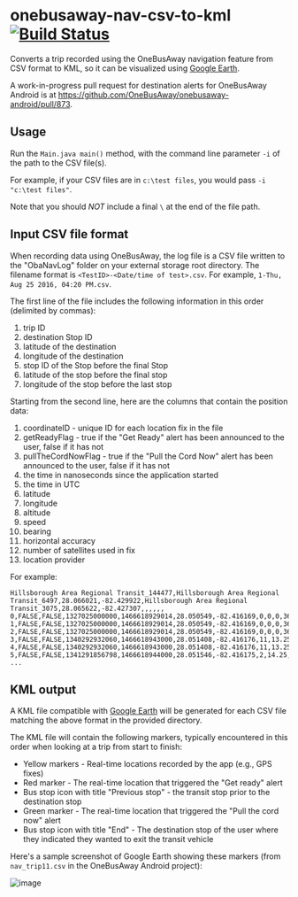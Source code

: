 # onebusaway-nav-csv-to-kml [![Build Status](https://travis-ci.org/CUTR-at-USF/onebusaway-nav-csv-to-kml.svg?branch=master)](https://travis-ci.org/CUTR-at-USF/onebusaway-nav-csv-to-kml)
Converts a trip recorded using the OneBusAway navigation feature from CSV format to KML, so it can be visualized using [Google Earth](https://www.google.com/earth/).

A work-in-progress pull request for destination alerts for OneBusAway Android is at https://github.com/OneBusAway/onebusaway-android/pull/873.

## Usage

Run the `Main.java main()` method, with the command line parameter `-i` of the path to the CSV file(s).

For example, if your CSV files are in `c:\test files`, you would pass `-i "c:\test files"`.

Note that you should *NOT* include a final `\` at the end of the file path.

## Input CSV file format

When recording data using OneBusAway, the log file is a CSV file written to the "ObaNavLog" folder on your external storage root directory. The filename format is `<TestID>-<Date/time of test>.csv`. For example, `1-Thu, Aug 25 2016, 04:20 PM.csv`. 
  
The first line of the file includes the following information in this order (delimited by commas): 

1. trip ID
1. destination Stop ID
1. latitude of the destination
1. longitude of the destination
1. stop ID of the Stop before the final Stop
1. latitude of the stop before the final stop
1. longitude of the stop before the last stop

Starting from the second line, here are the columns that contain the position data:

1. coordinateID - unique ID for each location fix in the file
1. getReadyFlag - true if the "Get Ready" alert has been announced to the user, false if it has not
1. pullTheCordNowFlag - true if the "Pull the Cord Now" alert has been announced to the user, false if it has not
1. the time in nanoseconds since the application started
1. the time in UTC
1. latitude
1. longitude
1. altitude
1. speed
1. bearing
1. horizontal accuracy
1. number of satellites used in fix
1. location provider

For example:

~~~
Hillsborough Area Regional Transit_144477,Hillsborough Area Regional Transit_6497,28.066021,-82.429922,Hillsborough Area Regional Transit_3075,28.065622,-82.427307,,,,,,
0,FALSE,FALSE,1327025000000,1466618929014,28.050549,-82.416169,0,0,0,36,0,network
1,FALSE,FALSE,1327025000000,1466618929014,28.050549,-82.416169,0,0,0,36,0,network
2,FALSE,FALSE,1327025000000,1466618929014,28.050549,-82.416169,0,0,0,36,0,network
3,FALSE,FALSE,1340292932060,1466618943000,28.051408,-82.416176,11,13.25,0.4,19,11,gps
4,FALSE,FALSE,1340292932060,1466618943000,28.051408,-82.416176,11,13.25,0.4,19,11,gps
5,FALSE,FALSE,1341291856798,1466618944000,28.051546,-82.416175,2,14.25,359.899994,5,11,gps
...
~~~

## KML output

A KML file compatible with [Google Earth](https://www.google.com/earth/) will be generated for each CSV file matching the above format in the provided directory.

The KML file will contain the following markers, typically encountered in this order when looking at a trip from start to finish:

* Yellow markers - Real-time locations recorded by the app (e.g., GPS fixes)
* Red marker - The real-time location that triggered the "Get ready" alert
* Bus stop icon with title "Previous stop" - the transit stop prior to the destination stop
* Green marker - The real-time location that triggered the "Pull the cord now" alert
* Bus stop icon with title "End" - The destination stop of the user where they indicated they wanted to exit the transit vehicle

Here's a sample screenshot of Google Earth showing these markers (from `nav_trip11.csv` in the OneBusAway Android project):

 ![image](https://user-images.githubusercontent.com/928045/41626682-0af1e62e-73eb-11e8-8524-b55ebc17b433.png)
